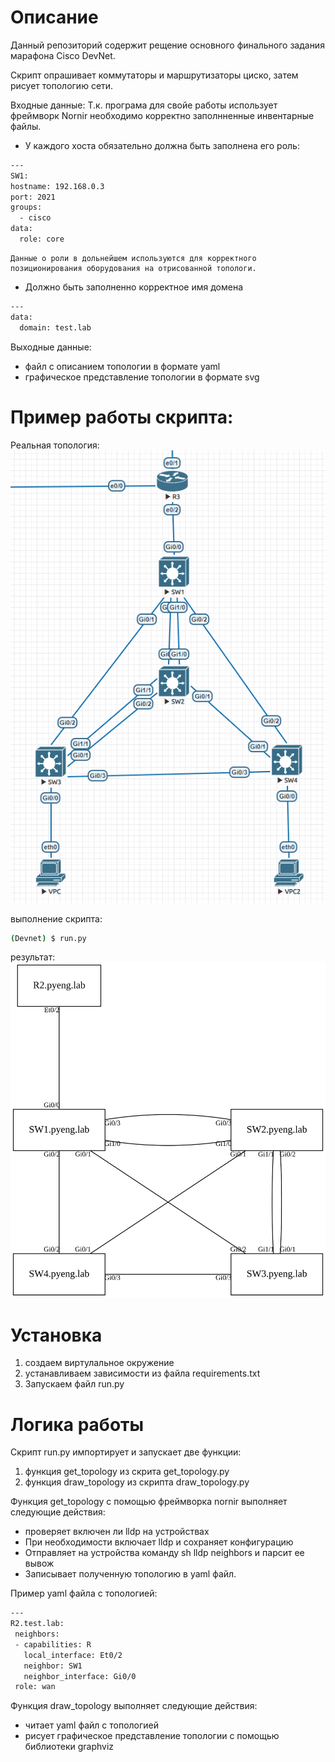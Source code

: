 # Описание
Данный репозиторий содержит рещение основного финального задания марафона Cisco DevNet.

Скрипт опрашивает коммутаторы и маршрутизаторы циско, затем рисует топологию сети.

Входные данные:
  Т.к. програма для свойе работы использует фреймворк Nornir необходимо корректно заполнненные инвентарные файлы.
   - У каждого хоста обязательно должна быть заполнена его роль:
  ```sh
  ---
  SW1:
  hostname: 192.168.0.3
  port: 2021
  groups:
    - cisco
  data:
    role: core
  ```
    Данные о роли в дольнейшем используются для корректного позиционирования оборудования на отрисованной топологи.  

   - Должно быть заполненно корректное имя домена
  ```sh
  ---
  data:
    domain: test.lab
  ```    


Выходные данные:
 - файл с описанием топологии в формате yaml
 - графическое представление топологии в формате svg



# Пример работы скрипта:

Реальная топология:
![alt img](real_topology.PNG)

выполнение скрипта:
```sh
(Devnet) $ run.py
```

результат:
![alt img](img/draw_topology.svg)



# Установка

  1) создаем виртулальное окружение
  2) устанавливаем зависимости из файла requirements.txt
  3) Запускаем файл run.py



# Логика работы

Cкрипт run.py импортирует и запускает две функции:
  1) функция get_topology из скрита get_topology.py
  2) функция draw_topology из скрипта draw_topology.py


Функция get_topology с помощью фреймворка nornir выполняет следующие действия:
 - проверяет включен ли lldp на устройствах 
 - При необходимости включает lldp и сохраняет конфигурацию
 - Отправляет на устройства команду sh lldp neighbors и парсит ее вывож
 - Записывает полученную топологию в yaml файл.

 Пример yaml файла с топологией:
 ```sh
 ---
 R2.test.lab:
  neighbors:
  - capabilities: R
    local_interface: Et0/2
    neighbor: SW1
    neighbor_interface: Gi0/0
  role: wan
  ```


Функция draw_topology выполняет следующие действия:
 - читает yaml файл с топологией
 - рисует графическое представление топологии с помощью библиотеки graphviz 